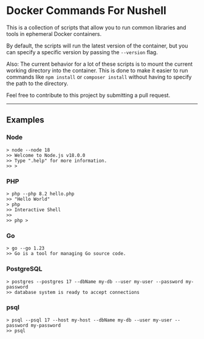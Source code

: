 # Docker Commands For Nushell

This is a collection of scripts that allow you to run common libraries and tools in ephemeral Docker containers.

By default, the scripts will run the latest version of the container, but you can specify a specific version by passing the `--version` flag.

Also: The current behavior for a lot of these scripts is to mount the current working directory into the container. This is done to make it easier to run commands like `npm install` or `composer install` without having to specify the path to the directory.

Feel free to contribute to this project by submitting a pull request.

---

## Examples

### Node

```nushell
> node --node 18
>> Welcome to Node.js v18.0.0
>> Type ".help" for more information.
>> >
```

### PHP

```nushell
> php --php 8.2 hello.php
>> "Hello World"
> php
>> Interactive Shell
>>
>> php >
```

### Go

```nushell
> go --go 1.23
>> Go is a tool for managing Go source code.
```

### PostgreSQL

```nushell
> postgres --postgres 17 --dbName my-db --user my-user --password my-password
>> database system is ready to accept connections
```

### psql

```nushell
> psql --psql 17 --host my-host --dbName my-db --user my-user --password my-password
>> psql
```
